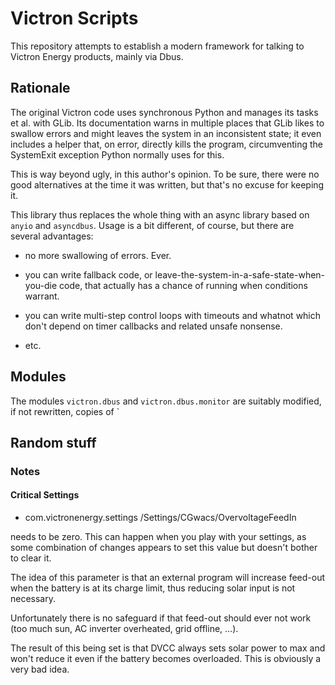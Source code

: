 # Victron Scripts

This repository attempts to establish a modern framework for talking to
Victron Energy products, mainly via Dbus.

## Rationale

The original Victron code uses synchronous Python and manages its
tasks et al. with GLib. Its documentation warns in multiple places
that GLib likes to swallow errors and might leaves the system in an
inconsistent state; it even includes a helper that, on error, directly
kills the program, circumventing the SystemExit exception Python
normally uses for this.

This is way beyond ugly, in this author's opinion. To be sure, there
were no good alternatives at the time it was written, but that's no
excuse for keeping it.

This library thus replaces the whole thing with an async library based on `anyio`
and `asyncdbus`. Usage is a bit different, of course, but there are several
advantages:

* no more swallowing of errors. Ever.

* you can write fallback code, or leave-the-system-in-a-safe-state-when-you-die
  code, that actually has a chance of running when conditions warrant.

* you can write multi-step control loops with timeouts and whatnot
  which don't depend on timer callbacks and related unsafe nonsense.

* etc.

## Modules

The modules `victron.dbus` and `victron.dbus.monitor` are suitably modified,
if not rewritten, copies of `

## Random stuff

### Notes

#### Critical Settings

* com.victronenergy.settings /Settings/CGwacs/OvervoltageFeedIn

needs to be zero. This can happen when you play with your settings,
as some combination of changes appears to set this value but doesn't
bother to clear it.

The idea of this parameter is that an external program will increase
feed-out when the battery is at its charge limit, thus reducing solar
input is not necessary.

Unfortunately there is no safeguard if that feed-out should ever
not work (too much sun, AC inverter overheated, grid offline, …).

The result of this being set is that DVCC always sets solar power to
max and won't reduce it even if the battery becomes overloaded.
This is obviously a very bad idea.

